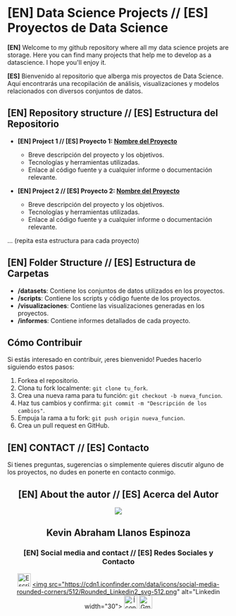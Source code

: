 # [EN] Data Science Projects **//** [ES] Proyectos de Data Science

**[EN]** Welcome to my github repository where all my data science projets are storage. Here you can find many projects that help me to develop as a datascience. I hope you'll enjoy it.

**[ES]** Bienvenido al repositorio que alberga mis proyectos de Data Science. Aquí encontrarás una recopilación de análisis, visualizaciones y modelos relacionados con diversos conjuntos de datos.

## [EN] Repository structure // [ES] Estructura del Repositorio

- **[EN] Project 1 // [ES] Proyecto 1: [Nombre del Proyecto](enlace_al_proyecto_1)**
  - Breve descripción del proyecto y los objetivos.
  - Tecnologías y herramientas utilizadas.
  - Enlace al código fuente y a cualquier informe o documentación relevante.

- **[EN] Project 2 // [ES] Proyecto 2: [Nombre del Proyecto](enlace_al_proyecto_2)**
  - Breve descripción del proyecto y los objetivos.
  - Tecnologías y herramientas utilizadas.
  - Enlace al código fuente y a cualquier informe o documentación relevante.

... (repita esta estructura para cada proyecto)

## [EN] Folder Structure // [ES] Estructura de Carpetas

- **/datasets**: Contiene los conjuntos de datos utilizados en los proyectos.
- **/scripts**: Contiene los scripts y código fuente de los proyectos.
- **/visualizaciones**: Contiene las visualizaciones generadas en los proyectos.
- **/informes**: Contiene informes detallados de cada proyecto.

## Cómo Contribuir

Si estás interesado en contribuir, ¡eres bienvenido! Puedes hacerlo siguiendo estos pasos:

1. Forkea el repositorio.
2. Clona tu fork localmente: `git clone tu_fork`.
3. Crea una nueva rama para tu función: `git checkout -b nueva_funcion`.
4. Haz tus cambios y confirma: `git commit -m "Descripción de los cambios"`.
5. Empuja la rama a tu fork: `git push origin nueva_funcion`.
6. Crea un pull request en GitHub.

## [EN] CONTACT // [ES] Contacto 

Si tienes preguntas, sugerencias o simplemente quieres discutir alguno de los proyectos, no dudes en ponerte en contacto conmigo.

<div align="center">

## [EN] About the autor // [ES] Acerca del Autor



<img src="https://i.imgur.com/DwHqQhw.png">



## **Kevin Abraham Llanos Espinoza**

### [EN] Social media and contact // [ES] Redes Sociales y Contacto

<a href="enlace_a_tu_perfil_linkedin"><img src="https://wa.me/+56979297370" alt="Escríbeme a wtsp" width="30"></a>
<a href="enlace_a_tu_perfil_twitter"><img src="https://cdn1.iconfinder.com/data/icons/social-media-rounded-corners/512/Rounded_Linkedin2_svg-512.png" alt="Linkedin width="30"></a>
<a href="enlace_a_tu_perfil_github"><img src="https://cdn3.iconfinder.com/data/icons/social-media-2253/25/Group-512.png" alt="Ícono de GitHub" width="30"></a>
<a href="enlace_a_tu_perfil_github"><img src="https://cdn1.iconfinder.com/data/icons/material-communication/20/gmail-512.png" alt="Gmail" width="30"></a>

</div>
